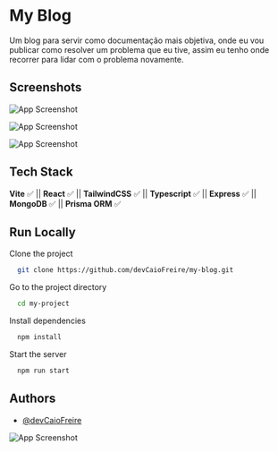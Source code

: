 
# My Blog

Um blog para servir como documentação mais objetiva, onde eu vou publicar como resolver um problema que eu tive, assim eu tenho onde recorrer para lidar com o problema novamente.


## Screenshots

![App Screenshot](https://i.ibb.co/tKqG4Pb/image.png)

![App Screenshot](https://i.ibb.co/QYcxxpK/image.png)

![App Screenshot](https://i.ibb.co/M6HdMZd/image.png)


## Tech Stack

**Vite** ✅ ||
**React** ✅ ||
**TailwindCSS** ✅ ||
**Typescript** ✅ ||
**Express** ✅ ||
**MongoDB** ✅ ||
**Prisma ORM** ✅ 



## Run Locally

Clone the project

```bash
  git clone https://github.com/devCaioFreire/my-blog.git
```

Go to the project directory

```bash
  cd my-project
```

Install dependencies

```bash
  npm install
```

Start the server

```bash
  npm run start
```


## Authors

- [@devCaioFreire](https://www.github.com/devCaioFreire)




![App Screenshot](https://i.ibb.co/Lg7TR2P/caio-freire-removebg-preview-removebg-preview-1.png)
